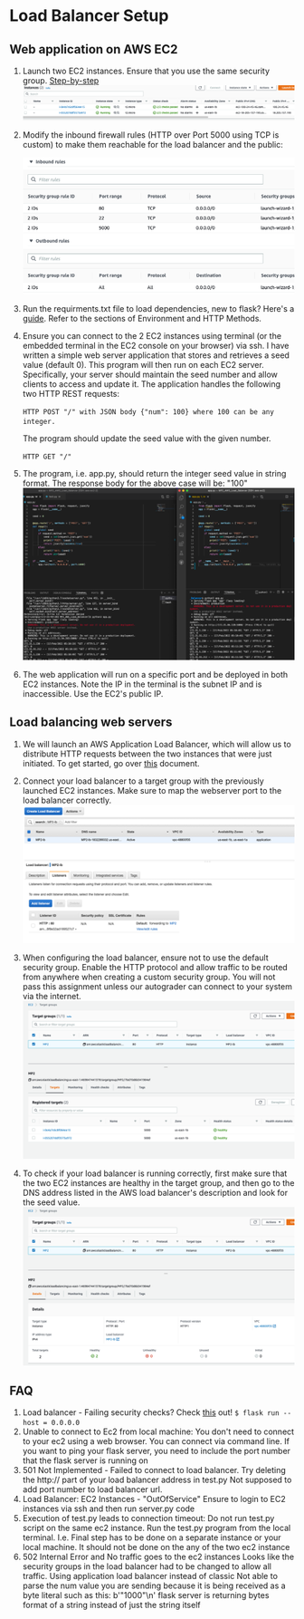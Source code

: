 # Load Balancer Setup

## Web application on AWS EC2

1. Launch two EC2 instances. Ensure that you use the same security group. [Step-by-step](https://docs.aws.amazon.com/AWSEC2/latest/UserGuide/EC2_GetStarted.html)
![EC2 instances](img/instances.png)

2. Modify the inbound firewall rules (HTTP over Port 5000 using TCP is custom) to make them reachable for the load balancer and the public:
  
    ![Firewall](img/ec2-inbound-rules.png)

3. Run the requirments.txt file to load dependencies, new to flask? Here's a [guide](https://www.tutorialspoint.com/flask/index.htm). Refer to the sections of Environment and HTTP Methods.

4. Ensure you can connect to the 2 EC2 instances using terminal (or the embedded terminal in the EC2 console on your browser) via ssh.
  I have written a simple web server application that stores and retrieves a seed value (default 0). This program will then run on each EC2 server. Specifically, your server should maintain the seed number and allow clients to access and update it. The application handles the following two HTTP REST requests:

    `HTTP POST "/" with JSON body {"num": 100} where 100 can be any integer.`

    The program should update the seed value with the given number.

    `HTTP GET "/"`

5. The program, i.e. app.py, should return the integer seed value in string format. The response body for the above case will be: "100"
  ![Flask Server](img/2-instance-setup.png)

6. The web application will run on a specific port and be deployed in both EC2 instances. Note the IP in the terminal is the subnet IP and is inaccessible. Use the EC2's public IP.

## Load balancing web servers

1. We will launch an AWS Application Load Balancer, which will allow us to distribute HTTP requests between the two instances that were just initiated. To get started, go over [this](https://docs.aws.amazon.com/elasticloadbalancing/latest/application/application-load-balancer-getting-started.html
) document. 

2. Connect your load balancer to a target group with the previously launched EC2 instances. Make sure to map the webserver port to the load balancer correctly.
  ![Load Balancer Listener Ports](img/load-balancer-listener-port.png)
  
3. When configuring the load balancer, ensure not to use the default security group. Enable the HTTP protocol and allow traffic to be routed from anywhere when creating a custom security group. You will not pass this assignment unless our autograder can connect to your system via the internet.
  ![Target Group register targets](img/target-group-targets.png)
4. To check if your load balancer is running correctly, first make sure that the two EC2 instances are healthy in the target group, and then go to the DNS address listed in the AWS load balancer's description and look for the seed value.
  ![Healthy Target Group](img/target-group-port-healthy.png)

## FAQ
1. Load balancer - Failing security checks? Check [this](http://flask.palletsprojects.com/en/1.1.x/quickstart/#quickstart) out!
`$ flask run --host = 0.0.0.0`
2. Unable to connect to Ec2 from local machine:
You don't need to connect to your ec2 using a web browser. You can connect via command line.
If you want to ping your flask server, you need to include the port number that the flask server is running on
3. 501 Not Implemented - Failed to connect to load balancer.
Try deleting the http:// part of your load balancer address in test.py
Not supposed to add port number to load balancer url.
4. Load Balancer: EC2 Instances - "OutOfService"
  Ensure to login to EC2 instances via ssh and then run server.py code
5. Execution of test.py leads to connection timeout:
Do not run test.py script on the same ec2 instance. Run the test.py program from the local terminal. I.e. Final step has to be done on a separate instance or
your local machine. It should not be done on the any of the two ec2 instance
6. 502 Internal Error and No traffic goes to the ec2 instances
Looks like the security groups in the load balancer had to be changed to allow all traffic.
Using application load balancer instead of classic
Not able to parse the num value you are sending because it is being received as a byte literal such as this: b'"1000"\n'
flask server is returning bytes format of a string instead of just the string itself
